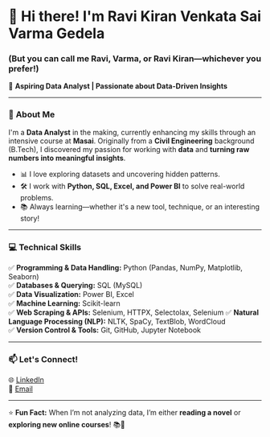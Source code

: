 # 👋 Hi there! I'm Ravi Kiran Venkata Sai Varma Gedela  
### (But you can call me Ravi, Varma, or Ravi Kiran—whichever you prefer!)  

🚀 **Aspiring Data Analyst | Passionate about Data-Driven Insights**  

---

### 🧐 **About Me**  
I'm a **Data Analyst** in the making, currently enhancing my skills through an intensive course at **Masai**. Originally from a **Civil Engineering** background (B.Tech), I discovered my passion for working with **data** and **turning raw numbers into meaningful insights**.  

- 📊 I love exploring datasets and uncovering hidden patterns.  
- 🛠️ I work with **Python, SQL, Excel, and Power BI** to solve real-world problems.  
- 📚 Always learning—whether it's a new tool, technique, or an interesting story!  

---

### 💻 **Technical Skills**  
✅ **Programming & Data Handling:** Python (Pandas, NumPy, Matplotlib, Seaborn)  
✅ **Databases & Querying:** SQL (MySQL)  
✅ **Data Visualization:** Power BI, Excel  
✅ **Machine Learning:** Scikit-learn  
✅ **Web Scraping & APIs:** Selenium, HTTPX, Selectolax, Selenium 
✅ **Natural Language Processing (NLP):** NLTK, SpaCy, TextBlob, WordCloud  
✅ **Version Control & Tools:** Git, GitHub, Jupyter Notebook  

---

### 📫 **Let's Connect!**  
🌐 [LinkedIn](https://www.linkedin.com/in/RaviVarma28/)  
📩 [Email](mailto:gedela.ravi28@gmail.com)  

---

⭐ **Fun Fact:** When I’m not analyzing data, I’m either **reading a novel** or **exploring new online courses**! 📚🚀  
